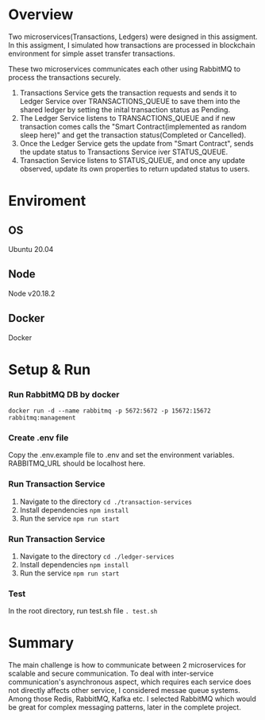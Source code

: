 # Overview
Two microservices(Transactions, Ledgers) were designed in this assigment. In this assigment, I simulated how transactions are processed in blockchain environment for simple asset transfer transactions.

These two microservices communicates each other using RabbitMQ to process the transactions securely. 
1. Transactions Service gets the transaction requests and sends it to Ledger Service over TRANSACTIONS_QUEUE to save them into the shared ledger by setting the inital transaction status as Pending.
2. The Ledger Service listens to TRANSACTIONS_QUEUE and if new transaction comes calls the "Smart Contract(implemented as random sleep here)" and get the transaction status(Completed or Cancelled).
3. Once the Ledger Service gets the update from "Smart Contract", sends the update status to Transactions Service iver STATUS_QUEUE.
4. Transaction Service listens to STATUS_QUEUE, and once any update observed, update its own properties to return updated status to users.

# Enviroment
## OS
Ubuntu 20.04
## Node
Node v20.18.2
## Docker
Docker

# Setup & Run
### Run RabbitMQ DB by docker
`docker run -d --name rabbitmq -p 5672:5672 -p 15672:15672 rabbitmq:management`
### Create .env file
Copy the .env.example file to .env and set the environment variables. RABBITMQ_URL should be localhost here.
### Run Transaction Service
1. Navigate to the directory
`cd ./transaction-services`
2. Install dependencies
`npm install`
3. Run the service
`npm run start`
### Run Transaction Service
1. Navigate to the directory
`cd ./ledger-services`
2. Install dependencies
`npm install`
3. Run the service
`npm run start`
### Test
In the root directory, run test.sh file
`. test.sh`

# Summary
The main challenge is how to communicate between 2 microservices for scalable and secure communication.
To deal with inter-service communication's asynchronous aspect, which requires each service does not directly affects other service, I considered messae queue systems.
Among those Redis, RabbitMQ, Kafka etc. I selected RabbitMQ which would be great for complex messaging patterns, later in the complete project.
